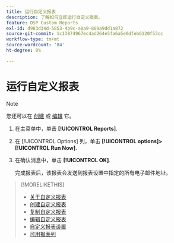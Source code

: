 ```yaml
---
title: 运行自定义报表
description: 了解如何立即运行自定义报表。
feature: DSP Custom Reports
exl-id: d983d34d-5853-4b9c-a8a9-889a9dd1a872
source-git-commit: 1c13874967ec4ad264e5fa6a5e0dfeb6120f53cc
workflow-type: tm+mt
source-wordcount: '84'
ht-degree: 0%

---
```


# 运行自定义报表

>[!NOTE]
>
>您还可以在 [创建](report-create.md) 或 [编辑](report-edit.md) 它。

1. 在主菜单中，单击 **[!UICONTROL Reports]**.

1. 在 [!UICONTROL Options] 列，单击 **[!UICONTROL options]>[!UICONTROL Run Now]**.

1. 在确认消息中，单击 **[!UICONTROL OK]**.

   完成报表后，该报表会发送到报表设置中指定的所有电子邮件地址。

>[!MORELIKETHIS]
>
>* [关于自定义报表](/help/dsp/reports/report-about.md)
>* [创建自定义报表](/help/dsp/reports/report-create.md)
>* [复制自定义报表](/help/dsp/reports/report-copy.md)
>* [编辑自定义报表](/help/dsp/reports/report-edit.md)
>* [自定义报表设置](/help/dsp/reports/report-settings.md)
>* [可用报表列](/help/dsp/reports/report-columns.md)

